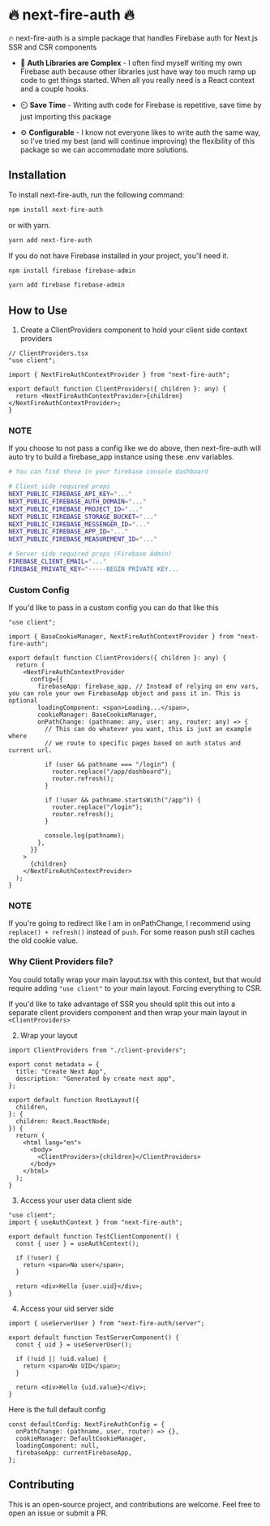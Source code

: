 # 🔥 next-fire-auth 🔥

🔥 next-fire-auth is a simple package that handles Firebase auth for Next.js SSR and CSR components

- 🧩 **Auth Libraries are Complex** - I often find myself writing my own Firebase auth because other libraries just have way too much ramp up code to get things started. When all you really need is a React context and a couple hooks.
- ⏲️ **Save Time** - Writing auth code for Firebase is repetitive, save time by just importing this package

- ⚙️ **Configurable** - I know not everyone likes to write auth the same way, so I've tried my best (and will continue improving) the flexibility of this package so we can accommodate more solutions.

## Installation

To install next-fire-auth, run the following command:

```sh
npm install next-fire-auth
```

or with yarn.

```sh
yarn add next-fire-auth
```

If you do not have Firebase installed in your project, you'll need it.

```sh
npm install firebase firebase-admin
```

```sh
yarn add firebase firebase-admin
```

## How to Use

1. Create a ClientProviders component to hold your client side context providers

```tsx
// ClientProviders.tsx
"use client";

import { NextFireAuthContextProvider } from "next-fire-auth";

export default function ClientProviders({ children }: any) {
  return <NextFireAuthContextProvider>{children}</NextFireAuthContextProvider>;
}
```

### NOTE

If you choose to not pass a config like we do above, then next-fire-auth will auto try to build a firebase_app instance using these .env variables.

```sh
# You can find these in your firebase console dashboard

# Client side required props
NEXT_PUBLIC_FIREBASE_API_KEY="..."
NEXT_PUBLIC_FIREBASE_AUTH_DOMAIN="..."
NEXT_PUBLIC_FIREBASE_PROJECT_ID="..."
NEXT_PUBLIC_FIREBASE_STORAGE_BUCKET="..."
NEXT_PUBLIC_FIREBASE_MESSENGER_ID="..."
NEXT_PUBLIC_FIREBASE_APP_ID="..."
NEXT_PUBLIC_FIREBASE_MEASUREMENT_ID="..."

# Server side required props (Firebase Admin)
FIREBASE_CLIENT_EMAIL="..."
FIREBASE_PRIVATE_KEY="-----BEGIN PRIVATE KEY...
```

### Custom Config

If you'd like to pass in a custom config you can do that like this

```tsx
"use client";

import { BaseCookieManager, NextFireAuthContextProvider } from "next-fire-auth";

export default function ClientProviders({ children }: any) {
  return (
    <NextFireAuthContextProvider
      config={{
        firebaseApp: firebase_app, // Instead of relying on env vars, you can role your own FirebaseApp object and pass it in. This is optional
        loadingComponent: <span>Loading...</span>,
        cookieManager: BaseCookieManager,
        onPathChange: (pathname: any, user: any, router: any) => {
          // This can do whatever you want, this is just an example where
          // we route to specific pages based on auth status and current url.

          if (user && pathname === "/login") {
            router.replace("/app/dashboard");
            router.refresh();
          }

          if (!user && pathname.startsWith("/app")) {
            router.replace("/login");
            router.refresh();
          }

          console.log(pathname);
        },
      }}
    >
      {children}
    </NextFireAuthContextProvider>
  );
}
```

### NOTE

If you're going to redirect like I am in onPathChange, I recommend using `replace() + refresh()` instead of `push`. For some reason push still caches the old cookie value.

### Why Client Providers file?

You could totally wrap your main layout.tsx with this context, but that would require adding `"use client"` to your main layout. Forcing everything to CSR.

If you'd like to take advantage of SSR you should split this out into a separate client providers component and then wrap your main layout in `<ClientProviders>`

2. Wrap your layout

```tsx
import ClientProviders from "./client-providers";

export const metadata = {
  title: "Create Next App",
  description: "Generated by create next app",
};

export default function RootLayout({
  children,
}: {
  children: React.ReactNode;
}) {
  return (
    <html lang="en">
      <body>
        <ClientProviders>{children}</ClientProviders>
      </body>
    </html>
  );
}
```

3. Access your user data client side

```tsx
"use client";
import { useAuthContext } from "next-fire-auth";

export default function TestClientComponent() {
  const { user } = useAuthContext();

  if (!user) {
    return <span>No user</span>;
  }

  return <div>Hello {user.uid}</div>;
}
```

4. Access your uid server side

```tsx
import { useServerUser } from "next-fire-auth/server";

export default function TestServerComponent() {
  const { uid } = useServerUser();

  if (!uid || !uid.value) {
    return <span>No UID</span>;
  }

  return <div>Hello {uid.value}</div>;
}
```

Here is the full default config

```tsx
const defaultConfig: NextFireAuthConfig = {
  onPathChange: (pathname, user, router) => {},
  cookieManager: DefaultCookieManager,
  loadingComponent: null,
  firebaseApp: currentFirebaseApp,
};
```

## Contributing

This is an open-source project, and contributions are welcome. Feel free to open an issue or submit a PR.
